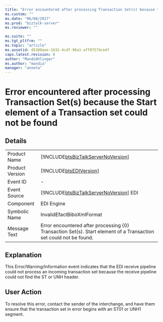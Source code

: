 ```yaml
---
title: "Error encountered after processing Transaction Set(s) because the Start element of a Transaction set could not be found | Microsoft Docs"
ms.custom: ""
ms.date: "06/08/2017"
ms.prod: "biztalk-server"
ms.reviewer: ""

ms.suite: ""
ms.tgt_pltfrm: ""
ms.topic: "article"
ms.assetid: d5380aee-1632-4cdf-98a1-aff87574ce4f
caps.latest.revision: 8
author: "MandiOhlinger"
ms.author: "mandia"
manager: "anneta"
---
```

# Error encountered after processing Transaction Set(s) because the Start element of a Transaction set could not be found
## Details  
  
|                 |                                                                                                                   |
|-----------------|-------------------------------------------------------------------------------------------------------------------|
|  Product Name   |                [!INCLUDE[btsBizTalkServerNoVersion](../includes/btsbiztalkservernoversion-md.md)]                 |
| Product Version |                            [!INCLUDE[btsEDIVersion](../includes/btsediversion-md.md)]                             |
|    Event ID     |                                                         -                                                         |
|  Event Source   |              [!INCLUDE[btsBizTalkServerNoVersion](../includes/btsbiztalkservernoversion-md.md)] EDI               |
|    Component    |                                                    EDI Engine                                                     |
|  Symbolic Name  |                                             InvalidEfactBiboXmlFormat                                             |
|  Message Text   | Error encountered after processing {0} Transaction Set(s). Start element of a Transaction set could not be found. |
  
## Explanation  
 This Error/Warning/Information event indicates that the EDI receive pipeline could not process an incoming transaction set because the receive pipeline could not find the ST or UNH header.  
  
## User Action  
 To resolve this error, contact the sender of the interchange, and have them ensure that the transaction set in error begins with an ST01 or UNH1 segment.